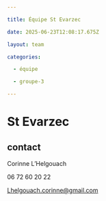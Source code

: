 ```yaml
---

title: Équipe St Evarzec 

date: 2025-06-23T12:08:17.675Z

layout: team

categories:

  - équipe

  - groupe-3

---
```


# St Evarzec 



## contact 

Corinne L’Helgouach

06 72 60 20 22

Lhelgouach.corinne@gmail.com

